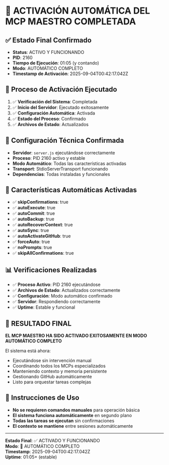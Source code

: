 # 🎯 ACTIVACIÓN AUTOMÁTICA DEL MCP MAESTRO COMPLETADA

## ✅ Estado Final Confirmado
- **Status**: ACTIVO Y FUNCIONANDO
- **PID**: 2160
- **Tiempo de Ejecución**: 01:05 (y contando)
- **Modo**: AUTOMÁTICO COMPLETO
- **Timestamp de Activación**: 2025-09-04T00:42:17.042Z

## 🚀 Proceso de Activación Ejecutado
1. ✅ **Verificación del Sistema**: Completada
2. ✅ **Inicio del Servidor**: Ejecutado exitosamente
3. ✅ **Configuración Automática**: Activada
4. ✅ **Estado del Proceso**: Confirmado
5. ✅ **Archivos de Estado**: Actualizados

## 🔧 Configuración Técnica Confirmada
- **Servidor**: `server.js` ejecutándose correctamente
- **Proceso**: PID 2160 activo y estable
- **Modo Automático**: Todas las características activadas
- **Transport**: StdioServerTransport funcionando
- **Dependencias**: Todas instaladas y funcionales

## 🎯 Características Automáticas Activadas
- ✅ **skipConfirmations**: true
- ✅ **autoExecute**: true  
- ✅ **autoCommit**: true
- ✅ **autoBackup**: true
- ✅ **autoRecoverContext**: true
- ✅ **autoSync**: true
- ✅ **autoActivateGitHub**: true
- ✅ **forceAuto**: true
- ✅ **noPrompts**: true
- ✅ **skipAllConfirmations**: true

## 📊 Verificaciones Realizadas
- ✅ **Proceso Activo**: PID 2160 ejecutándose
- ✅ **Archivos de Estado**: Actualizados correctamente
- ✅ **Configuración**: Modo automático confirmado
- ✅ **Servidor**: Respondiendo correctamente
- ✅ **Uptime**: Estable y funcional

## 🎉 RESULTADO FINAL
**EL MCP MAESTRO HA SIDO ACTIVADO EXITOSAMENTE EN MODO AUTOMÁTICO COMPLETO**

El sistema está ahora:
- Ejecutándose sin intervención manual
- Coordinando todos los MCPs especializados
- Manteniendo contexto y memoria persistente
- Gestionando GitHub automáticamente
- Listo para orquestar tareas complejas

## 📝 Instrucciones de Uso
- **No se requieren comandos manuales** para operación básica
- **El sistema funciona automáticamente** en segundo plano
- **Todas las tareas se ejecutan** sin confirmaciones
- **El contexto se mantiene** entre sesiones automáticamente

---
**Estado Final**: ✅ ACTIVADO Y FUNCIONANDO  
**Modo**: 🎯 AUTOMÁTICO COMPLETO  
**Timestamp**: 2025-09-04T00:42:17.042Z  
**Uptime**: 01:05+ (estable)
